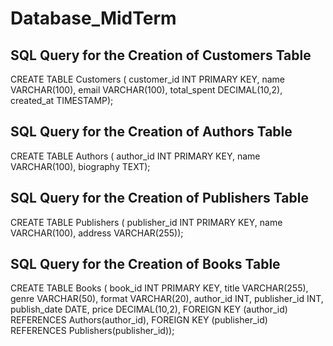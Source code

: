 # Database_MidTerm


## SQL Query for the Creation of __Customers__ Table
CREATE TABLE Customers (
    customer_id INT PRIMARY KEY,
    name VARCHAR(100),
    email VARCHAR(100),
    total_spent DECIMAL(10,2),
    created_at TIMESTAMP);
    
## SQL Query for the Creation of __Authors__ Table
CREATE TABLE Authors (
    author_id INT PRIMARY KEY,
    name VARCHAR(100),
    biography TEXT);
    
## SQL Query for the Creation of __Publishers__ Table
CREATE TABLE Publishers (
    publisher_id INT PRIMARY KEY,
    name VARCHAR(100),
    address VARCHAR(255));

## SQL Query for the Creation of __Books__ Table
CREATE TABLE Books (
    book_id INT PRIMARY KEY,
    title VARCHAR(255),
    genre VARCHAR(50),
    format VARCHAR(20),
    author_id INT,
    publisher_id INT,
    publish_date DATE,
    price DECIMAL(10,2),
    FOREIGN KEY (author_id) REFERENCES Authors(author_id),
    FOREIGN KEY (publisher_id) REFERENCES Publishers(publisher_id));
